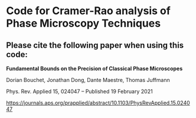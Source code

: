 # Code for Cramer-Rao analysis of Phase Microscopy Techniques

## Please cite the following paper when using this code:

**Fundamental Bounds on the Precision of Classical Phase Microscopes**

Dorian Bouchet, Jonathan Dong, Dante Maestre, Thomas Juffmann

Phys. Rev. Applied 15, 024047 – Published 19 February 2021

https://journals.aps.org/prapplied/abstract/10.1103/PhysRevApplied.15.024047

